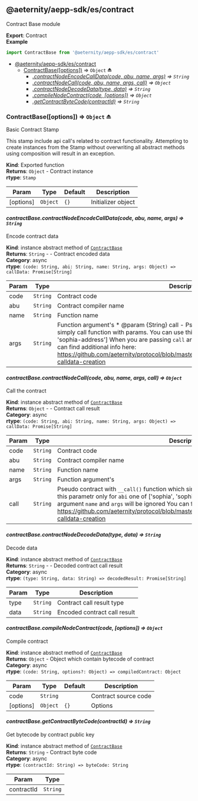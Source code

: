 <a id="module_@aeternity/aepp-sdk/es/contract"></a>

## @aeternity/aepp-sdk/es/contract
Contract Base module

**Export**: Contract  
**Example**  
```js
import ContractBase from '@aeternity/aepp-sdk/es/contract'
```

* [@aeternity/aepp-sdk/es/contract](#module_@aeternity/aepp-sdk/es/contract)
    * [ContractBase([options])](#exp_module_@aeternity/aepp-sdk/es/contract--ContractBase) ⇒ `Object` ⏏
        * *[.contractNodeEncodeCallData(code, abu, name, args)](#module_@aeternity/aepp-sdk/es/contract--ContractBase+contractNodeEncodeCallData) ⇒ `String`*
        * *[.contractNodeCall(code, abu, name, args, call)](#module_@aeternity/aepp-sdk/es/contract--ContractBase+contractNodeCall) ⇒ `Object`*
        * *[.contractNodeDecodeData(type, data)](#module_@aeternity/aepp-sdk/es/contract--ContractBase+contractNodeDecodeData) ⇒ `String`*
        * *[.compileNodeContract(code, [options])](#module_@aeternity/aepp-sdk/es/contract--ContractBase+compileNodeContract) ⇒ `Object`*
        * *[.getContractByteCode(contractId)](#module_@aeternity/aepp-sdk/es/contract--ContractBase+getContractByteCode) ⇒ `String`*

<a id="exp_module_@aeternity/aepp-sdk/es/contract--ContractBase"></a>

### ContractBase([options]) ⇒ `Object` ⏏
Basic Contract Stamp

This stamp include api call's related to contract functionality.
Attempting to create instances from the Stamp without overwriting all
abstract methods using composition will result in an exception.

**Kind**: Exported function  
**Returns**: `Object` - Contract instance  
**rtype**: `Stamp`

| Param | Type | Default | Description |
| --- | --- | --- | --- |
| [options] | `Object` | <code>{}</code> | Initializer object |

<a id="module_@aeternity/aepp-sdk/es/contract--ContractBase+contractNodeEncodeCallData"></a>

#### *contractBase.contractNodeEncodeCallData(code, abu, name, args) ⇒ `String`*
Encode contract data

**Kind**: instance abstract method of [`ContractBase`](#exp_module_@aeternity/aepp-sdk/es/contract--ContractBase)  
**Returns**: `String` - - Contract encoded data  
**Category**: async  
**rtype**: `(code: String, abi: String, name: String, args: Object) => callData: Promise[String]`

| Param | Type | Description |
| --- | --- | --- |
| code | `String` | Contract code |
| abu | `String` | Contract compiler name |
| name | `String` | Function name |
| args | `String` | Function argument's * @param {String} call - Pseudo contract with `__call()` function which simply call function with params. You can use this parametr only for `abi` one of ['sophia', 'sophia-address'] When you are passing `call` argument `name` and `args` will be ignored Yiu can find additional info here: https://github.com/aeternity/protocol/blob/master/node/api/contract_api_usage.md#sophia-calldata-creation |

<a id="module_@aeternity/aepp-sdk/es/contract--ContractBase+contractNodeCall"></a>

#### *contractBase.contractNodeCall(code, abu, name, args, call) ⇒ `Object`*
Call the contract

**Kind**: instance abstract method of [`ContractBase`](#exp_module_@aeternity/aepp-sdk/es/contract--ContractBase)  
**Returns**: `Object` - - Contract call result  
**Category**: async  
**rtype**: `(code: String, abi: String, name: String, args: Object) => callData: Promise[String]`

| Param | Type | Description |
| --- | --- | --- |
| code | `String` | Contract code |
| abu | `String` | Contract compiler name |
| name | `String` | Function name |
| args | `String` | Function argument's |
| call | `String` | Pseudo contract with `__call()` function which simply call function with params. You can use this parametr only for `abi` one of ['sophia', 'sophia-address'] When you are passing `call` argument `name` and `args` will be ignored You can find additional info here: https://github.com/aeternity/protocol/blob/master/node/api/contract_api_usage.md#sophia-calldata-creation |

<a id="module_@aeternity/aepp-sdk/es/contract--ContractBase+contractNodeDecodeData"></a>

#### *contractBase.contractNodeDecodeData(type, data) ⇒ `String`*
Decode data

**Kind**: instance abstract method of [`ContractBase`](#exp_module_@aeternity/aepp-sdk/es/contract--ContractBase)  
**Returns**: `String` - - Decoded contract call result  
**Category**: async  
**rtype**: `(type: String, data: String) => decodedResult: Promise[String]`

| Param | Type | Description |
| --- | --- | --- |
| type | `String` | Contract call result type |
| data | `String` | Encoded contract call result |

<a id="module_@aeternity/aepp-sdk/es/contract--ContractBase+compileNodeContract"></a>

#### *contractBase.compileNodeContract(code, [options]) ⇒ `Object`*
Compile contract

**Kind**: instance abstract method of [`ContractBase`](#exp_module_@aeternity/aepp-sdk/es/contract--ContractBase)  
**Returns**: `Object` - Object which contain bytecode of contract  
**Category**: async  
**rtype**: `(code: String, options?: Object) => compiledContract: Object`

| Param | Type | Default | Description |
| --- | --- | --- | --- |
| code | `String` |  | Contract source code |
| [options] | `Object` | <code>{}</code> | Options |

<a id="module_@aeternity/aepp-sdk/es/contract--ContractBase+getContractByteCode"></a>

#### *contractBase.getContractByteCode(contractId) ⇒ `String`*
Get bytecode by contract public key

**Kind**: instance abstract method of [`ContractBase`](#exp_module_@aeternity/aepp-sdk/es/contract--ContractBase)  
**Returns**: `String` - Contract byte code  
**Category**: async  
**rtype**: `(contractId: String) => byteCode: String`

| Param | Type |
| --- | --- |
| contractId | `String` | 


